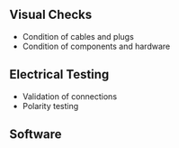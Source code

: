 
## Visual Checks
- Condition of cables and plugs
- Condition of components and hardware

## Electrical Testing
- Validation of connections
- Polarity testing

## Software
